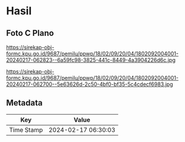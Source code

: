 # Hasil

## Foto C Plano

https://sirekap-obj-formc.kpu.go.id/9687/pemilu/ppwp/18/02/09/20/04/1802092004001-20240217-062823--6a59fc98-3825-441c-8449-4a3904226d6c.jpg

https://sirekap-obj-formc.kpu.go.id/9687/pemilu/ppwp/18/02/09/20/04/1802092004001-20240217-062700--5e63626d-2c50-4bf0-bf35-5c4cdecf6983.jpg


## Metadata

| Key        | Value               |
| ---------- | ------------------- |
| Time Stamp | 2024-02-17 06:30:03 |



